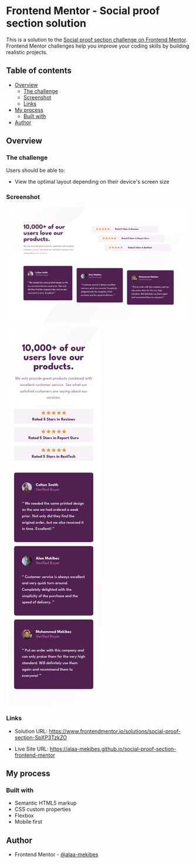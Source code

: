 # Frontend Mentor - Social proof section solution

This is a solution to the [Social proof section challenge on Frontend Mentor](https://www.frontendmentor.io/challenges/social-proof-section-6e0qTv_bA). Frontend Mentor challenges help you improve your coding skills by building realistic projects. 

## Table of contents

- [Overview](#overview)
  - [The challenge](#the-challenge)
  - [Screenshot](#screenshot)
  - [Links](#links)
- [My process](#my-process)
  - [Built with](#built-with)
- [Author](#author)

## Overview

### The challenge

Users should be able to:

- View the optimal layout depending on their device's screen size

### Screenshot

![](./Screenshot-D.png)

![](./Screenshot-M.png)

### Links

- Solution URL: https://www.frontendmentor.io/solutions/social-proof-section-SpXP3TzkZO
  
- Live Site URL: https://alaa-mekibes.github.io/social-proof-section-frontend-mentor

## My process

### Built with

- Semantic HTML5 markup
- CSS custom properties
- Flexbox
- Mobile first


## Author

- Frontend Mentor - [@alaa-mekibes](https://www.frontendmentor.io/profile/alaa-mekibes)
